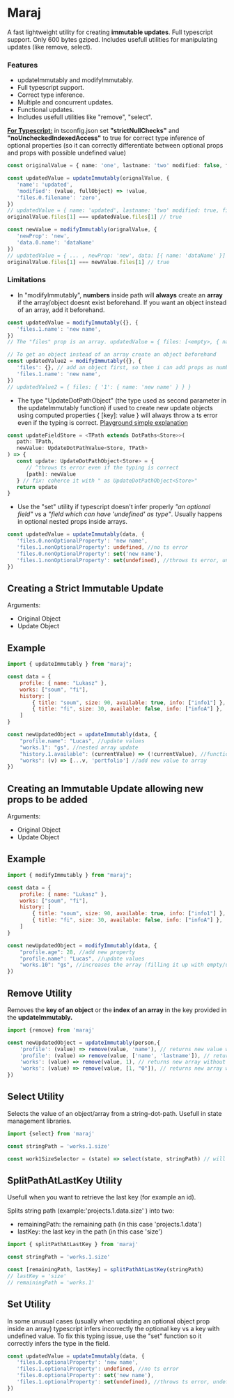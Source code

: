 
# Maraj

A fast lightweight utility for creating **immutable updates**. Full typescript support. Only 600 bytes gziped. Includes usefull utilities for manipulating updates (like remove, select).

### Features

- updateImmutably and modifyImmutably.
- Full typescript support.
- Correct type inference.
- Multiple and concurrent updates.
- Functional updates.
- Includes usefull utilities like "remove", "select".

**<u>For Typescript:</u>** in tsconfig.json set **"strictNullChecks"** and **"noUncheckedIndexedAccess"** to true for correct type inference of optional properties (so it can correctly differentiate between optional props and props with possible undefined value)

```ts
const originalValue = { name: 'one', lastname: 'two' modified: false, files: [{ filename: 'one' }] }

const updatedValue = updateImmutably(orignalValue, {
   'name': 'updated',
   'modified': (value, fullObject) => !value,
   'files.0.filename': 'zero',
})
// updatedValue = { name: 'updated', lastname: 'two' modified: true, files: [{ filename: 'zero' }] }
originalValue.files[1] === updatedValue.files[1] // true

const newValue = modifyImmutably(orignalValue, {
   'newProp': 'new',
   'data.0.name': 'dataName'
})
// updatedValue = { ... , newProp: 'new', data: [{ name: 'dataName' }] }
originalValue.files[1] === newValue.files[1] // true
```

### Limitations

- In "modifyImmutably", **numbers** inside path will **always** create an **array** if the array/object doesnt exist beforehand. If you want an object instead of an array, add it beforehand.

```ts
const updatedValue = modifyImmutably({}, {
   'files.1.name': 'new name',
})
// The "files" prop is an array. updatedValue = { files: [<empty>, { name: 'new name' }] }

// To get an object instead of an array create an object beforehand
const updatedValue2 = modifyImmutably({}, {
   'files': {}, // add an object first, so then i can add props as numbers after it
   'files.1.name': 'new name',
})
// updatedValue2 = { files: { '1': { name: 'new name' } } }
```

- The type "UpdateDotPathObject" (the type used as second parameter in the updateImmutably function) if used to create new update objects using computed properties { [key]: value } will always throw a ts error even if the typing is correct. [Playground simple explanation](https://www.typescriptlang.org/play?ts=5.3.2#code/LAKALgngDgpgBAGQJYGcxwLxwOQENtwA+cABgCQDeAdgK4C2ARjAE4C+JooksiqYASjADGAe2YATTHApwA2gGk4SKrzQBdAPwAuOItacQoqmjhDmMXGBiDREqQB4AKnBgAPK1XEpVYAHwAKAGsYCB1HAEpMX2lQODijE3MhHWQ0GzFJLApYuNyAejy4AD0wbxZmMR0UZSF4ADcAFgA6AGYmgFYldAB3JAAbPrgwAAsK7rhcFXKxCfQhYeFA5QBzUxE6KBorSWCIb0nJOtw+mhhvGmqqVasNvst4PqQrZmOyupgVJAAzIYWh6BWSm8tiSYByuTkuzUOl24P0IFy5jANGYKiSoFYQA)

```ts
const updateFieldStore = <TPath extends DotPaths<Store>>(
   path: TPath,
   newValue: UpdateDotPathValue<Store, TPath>
) => {
   const update: UpdateDotPathObject<Store> = {
      // ^throws ts error even if the typing is correct
      [path]: newValue
   } // fix: coherce it with " as UpdateDotPathObject<Store>"
   return update
}
```

- Use the "set" utility if typescript doesn't infer properly _"an optional field"_ vs a _"field which can have 'undefined' as type"_. Usually happens in optional nested props inside arrays.

```ts
const updatedValue = updateImmutably(data, {
   'files.0.nonOptionalProperty': 'new name',
   'files.1.nonOptionalProperty': undefined, //no ts error
   'files.0.nonOptionalProperty': set('new name'),
   'files.1.nonOptionalProperty': set(undefined), //throws ts error, undefined cant be a value.
})
```

## Creating a Strict Immutable Update

Arguments:

- Original Object
- Update Object

## Example

```js
import { updateImmutably } from "maraj";

const data = {
    profile: { name: "Lukasz" },
    works: ["soum", "fi"],
    history: [
        { title: "soum", size: 90, available: true, info: ["info1"] },
        { title: "fi", size: 30, available: false, info: ["infoA"] },
    ]
}

const newUpdatedObject = updateImmutably(data, {
    "profile.name": "Lucas", //update values
    "works.1": "gs", //nested array update
    "history.1.available": (currentValue) => (!currentValue), //functional update
    "works": (v) => [...v, 'portfolio'] //add new value to array
})
```

## Creating an Immutable Update allowing new props to be added

Arguments:

- Original Object
- Update Object

## Example

```js
import { modifyImmutably } from "maraj";

const data = {
    profile: { name: "Lukasz" },
    works: ["soum", "fi"],
    history: [
        { title: "soum", size: 90, available: true, info: ["info1"] },
        { title: "fi", size: 30, available: false, info: ["infoA"] },
    ]
}

const newUpdatedObject = modifyImmutably(data, {
    "profile.age": 28, //add new property
    "profile.name": "Lucas", //update values
    "works.10": "gs", //increases the array (filling it up with empty/undefined) and sets the value in the index of 10 to "gs"
})
```

## Remove Utility

Removes the **key of an object** or the **index of an array** in the key provided in the **updateImmutably.**

```js
import {remove} from 'maraj'

const newUpdatedObject = updateImmutably(person,{
    'profile': (value) => remove(value, 'name'), // returns new value without the "name" prop
    'profile': (value) => remove(value, ['name', 'lastname']), // returns new value without the "name" and "lastname" prop
    'works': (value) => remove(value, 1), // returns new array without the provided index (1)
    'works': (value) => remove(value, [1, "0"]), // returns new array without the provided index "0" and "1"
})
```

## Select Utility

Selects the value of an object/array from a string-dot-path. Usefull in state management libraries.

```js
import {select} from 'maraj'

const stringPath = 'works.1.size'

const work1SizeSelector = (state) => select(state, stringPath) // will behave as (store) => store[works][1][size]
```

## SplitPathAtLastKey Utility

Usefull when you want to retrieve the last key (for example an id).

Splits string path (example:'projects.1.data.size' ) into two:

- remainingPath: the remaining path (in this case 'projects.1.data')
- lastKey: the last key in the path (in this case 'size')

```js
import { splitPathAtLastKey } from 'maraj'

const stringPath = 'works.1.size'

const [remainingPath, lastKey] = splitPathAtLastKey(stringPath)
// lastKey = 'size'
// remainingPath = 'works.1'
```

## Set Utility

In some unusual cases (usually when updating an optional object prop inside an array) typescript infers incorrectly the optional key vs a key with undefined value. To fix this typing issue, use the "set" function so it correctly infers the type in the field.

```ts
const updatedValue = updateImmutably(data, {
   'files.0.optionalProperty': 'new name',
   'files.1.optionalProperty': undefined, //no ts error
   'files.0.optionalProperty': set('new name'),
   'files.1.optionalProperty': set(undefined), //throws ts error, undefined cant be a value.
})
```
